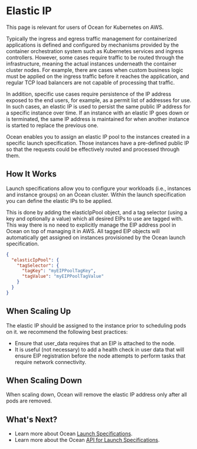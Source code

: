# Elastic IP

This page is relevant for users of Ocean for Kubernetes on AWS.

Typically the ingress and egress traffic management for containerized applications is defined and configured by mechanisms provided by the container orchestration system such as Kubernetes services and ingress controllers. However, some cases require traffic to be routed through the infrastructure, meaning the actual instances underneath the container cluster nodes. For example, there are cases when custom business logic must be applied on the ingress traffic before it reaches the application, and regular TCP load balancers are not capable of processing that traffic.

In addition, specific use cases require persistence of the IP address exposed to the end users, for example, as a permit list of addresses for use. In such cases, an elastic IP is used to persist the same public IP address for a specific instance over time. If an instance with an elastic IP goes down or is terminated, the same IP address is maintained for when another instance is started to replace the previous one.

Ocean enables you to assign an elastic IP pool to the instances created in a specific launch specification. Those instances have a pre-defined public IP so that the requests could be effectively routed and processed through them.

## How It Works

Launch specifications allow you to configure your workloads (i.e., instances and instance groups) on an Ocean cluster. Within the launch specification you can define the elastic IPs to be applied.

This is done by adding the elasticIpPool object, and a tag selector (using a key and optionally a value) which all desired EIPs to use are tagged with. This way there is no need to explicitly manage the EIP address pool in Ocean on top of managing it in AWS. All tagged EIP objects will automatically get assigned on instances provisioned by the Ocean launch specification.

```json
{
  "elasticIpPool": {
    "tagSelector": {
      "tagKey": "myEIPPoolTagKey",
      "tagValue": "myEIPPoolTagValue"
    }
  }
}
```

## When Scaling Up

The elastic IP should be assigned to the instance prior to scheduling pods on it. we recommend the following best practices:

- Ensure that user_data requires that an EIP is attached to the node.
- It is useful (not necessary) to add a health check in user data that will ensure EIP registration before the node attempts to perform tasks that require network connectivity.

## When Scaling Down

When scaling down, Ocean will remove the elastic IP address only after all pods are removed.

## What's Next?

- Learn more about Ocean [Launch Specifications](ocean/features/launch-specifications).
- Learn more about the Ocean [API for Launch Specifications](https://docs.spot.io/api/#operation/OceanAWSLaunchSpecCreate).
